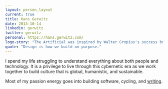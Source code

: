 ```yaml
---
layout: person_layout
current: true
title: Hans Gerwitz
date: 2013-10-14
linkedin: gerwitz
twitter: gerwitz
personal: https://hans.gerwitz.com/
logo-story: "The Artificial was inspired by Walter Gropius's success building the Bauhaus, which broke down the &ldquo;barrier between craftsmen and artists&rdquo; by blending design inspiration with understanding of engineering. In this spirit, I hand-coded my logo from SVG with a geometric style inspired by Herbert Bayer."
quote: "Design is how we build on purpose."
---
```


I spend my life struggling to understand everything about both people and technology. It is a privilege to live through this cybernetic era as we work together to build culture that is global, humanistic, and sustainable.

Most of my passion energy goes into building software, cycling, and [writing](http://hans.gerwitz.com/).
